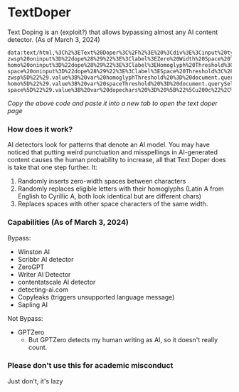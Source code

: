 # TextDoper
Text Doping is an (exploit?) that allows bypassing almost any AI content detector. (As of March 3, 2024)

```
data:text/html,%3Ch2%3EText%20Doper%3C%2Fh2%3E%20%3Cdiv%3E%3Cinput%20type%3D%22range%22%20min%3D0%20max%3D1%20step%3D0.1%20value%3D0.6%20data-zwsp%20oninput%3D%22dope%28%29%22%3E%3Clabel%3EZero%20Width%20Space%20Threshold%3C%2Flabel%3E%3Cbr%3E%3Cinput%20type%3D%22range%22%20min%3D0%20max%3D1%20step%3D0.1%20value%3D0.4%20data-homo%20oninput%3D%22dope%28%29%22%3E%3Clabel%3EHomoglyph%20Threshold%3C%2Flabel%3E%3Cbr%3E%3Cinput%20type%3D%22range%22%20min%3D0%20max%3D1%20step%3D0.1%20value%3D1.0%20data-space%20oninput%3D%22dope%28%29%22%3E%3Clabel%3ESpace%20Threshold%3C%2Flabel%3E%3Cbr%3E%3Ctextarea%20class%3D%22before%22%20oninput%3D%22dope%28%29%22%20placeholder%3D%22AI%20generated%20text%20here...%22%20label%3D%22000%22%3E%3C%2Ftextarea%3E%20%3Ctextarea%20class%3D%22after%22%20readonly%20placeholder%3D%22Output%20text%20here%22%20label%3D%22000%22%3E%3C%2Ftextarea%3E%3Cp%3E%3C%2Fp%3E%3C%2Fdiv%3E%3Cstyle%3E%20textarea%20%7B%20width%3A%2040vw%3B%20resize%3A%20none%3B%20height%3A%20100%25%3B%20%7D%20div%20%7B%20height%3A%2050vh%3B%20%7D%20%3C%2Fstyle%3E%20%3Cscript%3Ewindow.onerror%20%3D%20%28e%29%20%3D%3E%20%7Balert%28e%29%7D%3C%2Fscript%3E%20%3Cscript%3E%20function%20dope%28%29%20%7B%20var%20out%20%3D%20%22%22%3B%20var%20threshold%20%3D%20document.querySelector%28%22%5Bdata-zwsp%5D%22%29.value%3B%20var%20homoglyphThreshold%20%3D%20document.querySelector%28%22%5Bdata-homo%5D%22%29.value%3B%20var%20spaceThreshold%20%3D%20document.querySelector%28%22%5Bdata-space%5D%22%29.value%3B%20var%20dopechars%20%3D%20%5B%22%5Cu200c%22%2C%20%22%5Cu200d%22%2C%20%22%5CuFEFF%22%5D%3B%20var%20dopeCount%20%3D%200%3B%20var%20spacechars%20%3D%20%5B%22%5Cu2008%22%2C%20%22%5Cu2007%22%5D%3B%20var%20arr%20%3D%20document.querySelector%28%22.before%22%29.value.split%28%22%22%29%3B%20arr.forEach%28char%3D%3E%7B%20if%20%28Math.random%28%29%20%3E%20homoglyphThreshold%29%20%7B%20out%20%2B%3D%20char.replace%28%22.%22%2C%20%22%5Cu002e%22%29.replace%28%22K%22%2C%20%22%5Cu212A%22%29.replace%28%22%3A%22%2C%20%22%5Cu2236%22%29.replace%28%22A%22%2C%20%22%5Cu0410%22%29.replace%28%22a%22%2C%20%22%5Cu0430%22%29.replaceAll%28%22M%22%2C%20%22%5Cu041C%22%29.replaceAll%28%22X%22%2C%20%22%5Cu0425%22%29.replaceAll%28%22x%22%2C%20%22%5Cu0445%22%29.replaceAll%28%22E%22%2C%20%22%5Cu0415%22%29.replaceAll%28%22e%22%2C%20%22%5Cu0435%22%29.replaceAll%28%22O%22%2C%20%22%5Cu041E%22%29.replaceAll%28%22o%22%2C%20%22%5Cu043E%22%29%3B%20dopeCount%2B%2B%3B%7D%20else%20if%28Math.random%28%29%20%3E%20spaceThreshold%29%20%7Bout%20%2B%3D%20char.replace%28%22%20%22%2C%20spacechars%5BMath.floor%28Math.random%28%29%20%2A%20spacechars.length%29%5D%29%3B%20dopeCount%2B%2B%3B%7D%20else%20%7B%20out%20%2B%3D%20char%3B%20%7D%20if%20%28Math.random%28%29%20%3E%20threshold%29%20%7B%20out%20%2B%3D%20dopechars%5BMath.floor%28Math.random%28%29%20%2A%20dopechars.length%29%5D%3B%20dopeCount%2B%2B%3B%7D%20%7D%29%3B%20document.querySelector%28%22.after%22%29.value%20%3D%20out%3B%20document.querySelector%28%22p%22%29.innerText%20%3D%20%22Inserted%20%22%2BdopeCount%2B%22%20doping%20characters.%22%3B%7D%20%3C%2Fscript%3E
```
*Copy the above code and paste it into a new tab to open the text doper page*


### How does it work?
AI detectors look for patterns that denote an AI model. 
You may have noticed that putting weird punctuation and misspellings in AI-generated content causes the human probability to increase, all that Text Doper does is take that one step further.
It:
1. Randomly inserts zero-width spaces between characters
2. Randomly replaces eligible letters with their homoglyphs (Latin A from English to Cyrillic A, both look identical but are different chars)
3. Replaces spaces with other space characters of the same width.

### Capabilities (As of March 3, 2024)
Bypass:
- Winston AI
- Scribbr AI detector
- ZeroGPT
- Writer AI Detector
- contentatscale AI detector
- detecting-ai.com
- Copyleaks (triggers unsupported language message)
- Sapling AI

Not Bypass:
- GPTZero
  - But GPTZero detects my human writing as AI, so it doesn't really count.

### Please don't use this for academic misconduct
Just don't, it's lazy
